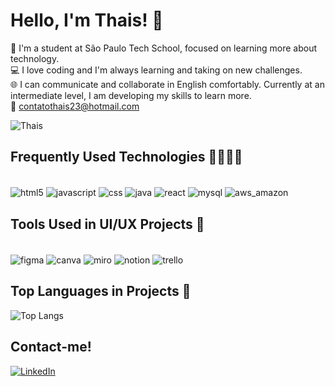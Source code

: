# Hello, I'm Thais! 👋


🚀 I'm a student at São Paulo Tech School, focused on learning more about technology.
<br/>
💻 I love coding and I'm always learning and taking on new challenges.
<br/>
🌐 I can communicate and collaborate in English comfortably. Currently at an intermediate level, I am developing my skills to learn more.
<br/>
📧 contatothais23@hotmail.com


![Thais](https://github-readme-stats.vercel.app/api?username=thaismoitinho&show_icons=true&theme=tokyonight)

## Frequently Used Technologies 👩🏻‍💻🚀
<div style="display: inline_block"> <br/>
<img align="center" alt="html5" src=https://img.shields.io/badge/HTML5-E34F26?style=for-the-badge&logo=html5&logoColor=white /> 
<img align="center" alt="javascript" src=https://img.shields.io/badge/JavaScript-323330?style=for-the-badge&logo=javascript&logoColor=F7DF1Ek /> 
<img align="center" alt="css" src=https://img.shields.io/badge/CSS3-1572B6?style=for-the-badge&logo=css3&logoColor=white /> 
<img align="center" alt="java" src=https://img.shields.io/badge/Java-ED8B00?style=for-the-badge&logo=openjdk&logoColor=white /> 
<img align="center" alt="react" src= https://img.shields.io/badge/React-20232A?style=for-the-badge&logo=react&logoColor=61DAFB /> 
<img align="center" alt="mysql" src=https://img.shields.io/badge/MySQL-00000F?style=for-the-badge&logo=mysql&logoColor=white /> 
<img align="center" alt="aws_amazon" src=https://img.shields.io/badge/Amazon_AWS-232F3E?style=for-the-badge&logo=amazon-aws&logoColor=white />
</div>


## Tools Used in UI/UX Projects 🎨
<div style="display: inline_block"> <br/>
<img align="center" alt="figma" src=https://img.shields.io/badge/Figma-F24E1E?style=for-the-badge&logo=figma&logoColor=white /> 
<img align="center" alt="canva" src=https://img.shields.io/badge/Canva-%2300C4CC.svg?&style=for-the-badge&logo=Canva&logoColor=white /> 
<img align="center" alt="miro" src=https://img.shields.io/badge/Miro-050038?style=for-the-badge&logo=Miro&logoColor=white /> 
<img align="center" alt="notion"javascript" src=https://img.shields.io/badge/Notion-000000?style=for-the-badge&logo=notion&logoColor=white /> 
<img align="center" alt="trello" src=https://img.shields.io/badge/Trello-0052CC?style=for-the-badge&logo=trello&logoColor=white /> 
</div>

## Top Languages in Projects 🔧
![Top Langs](https://github-readme-stats.vercel.app/api/top-langs/?username=thaismoitinho&hide_progress=true)

## Contact-me!
[![LinkedIn](https://img.shields.io/badge/LinkedIn-0077B5?style=for-the-badge&logo=linkedin&logoColor=white)](https://www.linkedin.com/in/thais-stefani-moitinho-42bb7122b?utm_source=share&utm_campaign=share_via&utm_content=profile&utm_medium=android_app)


